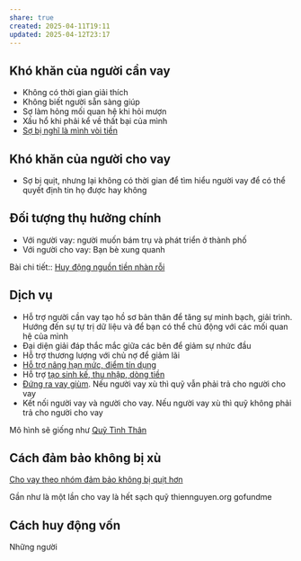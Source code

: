 ```yaml
---
share: true
created: 2025-04-11T19:11
updated: 2025-04-12T23:17
---
```

## Khó khăn của người cần vay
- Không có thời gian giải thích
- Không biết người sẵn sàng giúp
- Sợ làm hỏng mối quan hệ khi hỏi mượn
- Xấu hổ khi phải kể về thất bại của mình
- [Sợ bị nghĩ là mình vòi tiền](../../%F0%9F%93%9CT%C3%A0i%20nguy%C3%AAn/Ni%E1%BB%81m%20tin,%20di%E1%BB%85n%20ng%C3%B4n/%C4%90%C3%A1nh%20gi%C3%A1/Kh%C3%B4ng%20mu%E1%BB%91n%20cho%20ng%C6%B0%E1%BB%9Di%20kh%C3%A1c%20bi%E1%BA%BFt%20t%C3%ACnh%20h%C3%ACnh%20n%E1%BB%A3%20v%C3%AC%20s%E1%BB%A3%20b%E1%BB%8B%20ngh%C4%A9%20l%C3%A0%20m%C3%ACnh%20v%C3%B2i%20ti%E1%BB%81n.md)

## Khó khăn của người cho vay
- Sợ bị quịt, nhưng lại không có thời gian để tìm hiểu người vay để có thể quyết định tin họ được hay không

## Đối tượng thụ hưởng chính
- Với người vay: người muốn bám trụ và phát triển ở thành phố
- Với người cho vay: Bạn bè xung quanh

Bài chi tiết:: [Huy động nguồn tiền nhàn rỗi](./C%C3%B4ng%20vi%E1%BB%87c/Huy%20%C4%91%E1%BB%99ng%20ngu%E1%BB%93n%20ti%E1%BB%81n%20nh%C3%A0n%20r%E1%BB%97i.md)

## Dịch vụ
- Hỗ trợ người cần vay tạo hồ sơ bản thân để tăng sự minh bạch, giải trình. Hướng đến sự tự trị dữ liệu và để bạn có thể chủ động với các mối quan hệ của mình
- Đại diện giải đáp thắc mắc giữa các bên để giảm sự nhức đầu 
- Hỗ trợ thương lượng với chủ nợ để giảm lãi
- [Hỗ trợ nâng hạn mức, điểm tín dụng](./T%C3%A0i%20li%E1%BB%87u/C%C3%A1c%20c%C3%A1ch%20th%E1%BB%A9c%20n%C3%A2ng%20h%E1%BA%A1n%20m%E1%BB%A9c%20th%E1%BA%BB%20t%C3%ADn%20d%E1%BB%A5ng.md)
- Hỗ trợ [tạo sinh kế, thu nhập, dòng tiền](../../%F0%9F%93%9CT%C3%A0i%20nguy%C3%AAn/%C3%9D%20t%C6%B0%E1%BB%9Fng%20ki%E1%BA%BFm%20ti%E1%BB%81n/3%20%C3%9D%20t%C6%B0%E1%BB%9Fng/index.md) 
- [Đứng ra vay giùm](./C%C3%B4ng%20vi%E1%BB%87c/%C4%90%E1%BB%A9ng%20ra%20vay%20gi%C3%B9m.md). Nếu người vay xù thì quỹ vẫn phải trả cho người cho vay
- Kết nối người vay và người cho vay. Nếu người vay xù thì quỹ không phải trả cho người cho vay


Mô hình sẽ giống như [Quỹ Tình Thân](../../%F0%9F%93%9CT%C3%A0i%20nguy%C3%AAn/Ch%C3%ADnh%20s%C3%A1ch%20c%C3%B4ng%20ty/T%E1%BB%95%20ch%E1%BB%A9c%20t%C3%ADn%20d%E1%BB%A5ng/T%E1%BB%95%20ch%E1%BB%A9c%20t%C3%A0i%20ch%C3%ADnh%20vi%20m%C3%B4/Qu%E1%BB%B9%20T%C3%ACnh%20Th%C3%A2n.md)
## Cách đảm bảo không bị xù
[Cho vay theo nhóm đảm bảo không bị quịt hơn](../../%E2%9A%A1Hi%E1%BB%83u%20bi%E1%BA%BFt%20s%C3%A2u/T%E1%BB%95%20ch%E1%BB%A9c%20t%C3%A0i%20ch%C3%ADnh/T%E1%BB%95%20ch%E1%BB%A9c%20t%C3%ADn%20d%E1%BB%A5ng/Cho%20vay%20theo%20nh%C3%B3m%20%C4%91%E1%BA%A3m%20b%E1%BA%A3o%20kh%C3%B4ng%20b%E1%BB%8B%20qu%E1%BB%8Bt%20h%C6%A1n.md)

Gần như là một lần cho vay là hết sạch quỹ
thiennguyen.org 
gofundme 
## Cách huy động vốn
Những người 

